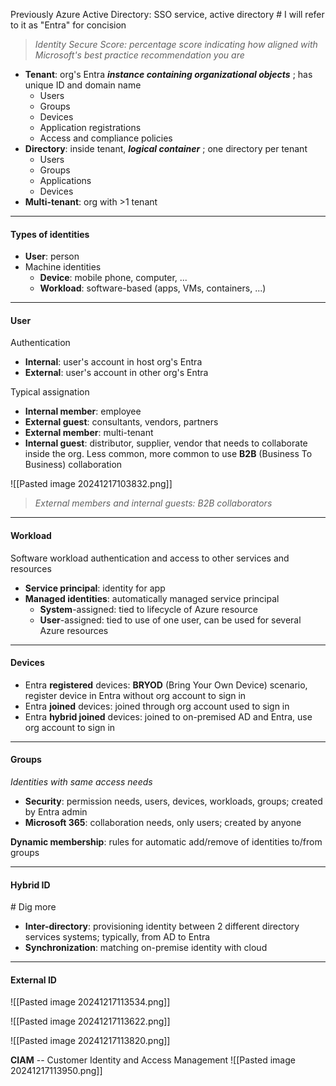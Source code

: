 Previously Azure Active Directory: SSO service, active directory # I will refer to it as "Entra" for concision

>*Identity Secure Score: percentage score indicating how aligned with Microsoft's best practice recommendation you are*

- **Tenant**: org's Entra ***instance containing organizational objects*** ; has unique ID and domain name
	- Users
	- Groups
	- Devices
	- Application registrations
	- Access and compliance policies
- **Directory**: inside tenant, ***logical container*** ; one directory per tenant
	- Users
	- Groups
	- Applications
	- Devices
- **Multi-tenant**: org with >1 tenant
___
#### Types of identities

- **User**: person
- Machine identities
	- **Device**: mobile phone, computer, ...
	- **Workload**: software-based (apps, VMs, containers, ...)

___
#### User

Authentication
- **Internal**: user's account in host org's Entra
- **External**: user's account in other org's Entra

Typical assignation
- **Internal member**: employee
- **External guest**: consultants, vendors, partners
- **External member**: multi-tenant
- **Internal guest**: distributor, supplier, vendor that needs to collaborate inside the org. Less common, more common to use **B2B** (Business To Business) collaboration

![[Pasted image 20241217103832.png]]

>*External members and internal guests: B2B collaborators*

___
#### Workload

Software workload authentication and access to other services and resources

- **Service principal**: identity for app
- **Managed identities**: automatically managed service principal
	- **System**-assigned: tied to lifecycle of Azure resource
	- **User**-assigned: tied to use of one user, can be used for several Azure resources

___
#### Devices

- Entra **registered** devices: **BRYOD** (Bring Your Own Device) scenario, register device in Entra without org account to sign in
- Entra **joined** devices: joined through org account used to sign in
- Entra **hybrid joined** devices: joined to on-premised AD and Entra, use org account to sign in

___
#### Groups
*Identities with same access needs*

- **Security**: permission needs, users, devices, workloads, groups; created by Entra admin
- **Microsoft 365**: collaboration needs, only users; created by anyone

**Dynamic membership**: rules for automatic add/remove of identities to/from groups

___
#### Hybrid ID

\# Dig more
- **Inter-directory**: provisioning identity between 2 different directory services systems; typically, from AD to Entra
- **Synchronization**: matching on-premise identity with cloud

___
#### External ID

![[Pasted image 20241217113534.png]]

![[Pasted image 20241217113622.png]]

![[Pasted image 20241217113820.png]]

**CIAM** -- Customer Identity and Access Management
![[Pasted image 20241217113950.png]]

